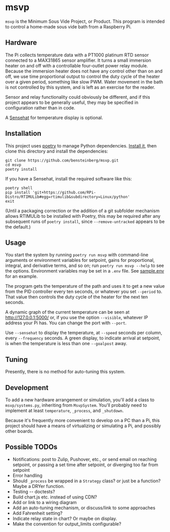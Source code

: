msvp
====

`msvp` is the Minimum Sous Vide Project, or Product. This program is
intended to control a home-made sous vide bath from a Raspberry Pi.

Hardware
--------
The Pi collects temperature data with a PT1000 platinum RTD sensor
connected to a MAX31865 sensor amplifier. It turns a small immersion
heater on and off with a controllable four-outlet power relay
module. Because the immersion heater does not have any control other
than on and off, we use time proportional output to control the duty
cycle of the heater over a given period, something like slow
PWM. Water movement in the bath is not controlled by this system, and
is left as an exercise for the reader.

Sensor and relay functionality could obviously be different, and if
this project appears to be generally useful, they may be specified in
configuration rather than in code.

A [Sensehat](https://www.raspberrypi.org/sense-hat/) for temperature
display is optional.

Installation
------------
This project uses [poetry](https://python-poetry.org/) to manage
Python dependencies. [Install
it](https://python-poetry.org/docs/#installation), then clone this
directory and install the dependencies:

    git clone https://github.com/bensteinberg/msvp.git
    cd msvp
    poetry install

If you have a Sensehat, install the required software like this:

    poetry shell
    pip install 'git+https://github.com/RPi-Distro/RTIMULib#egg=rtimulib&subdirectory=Linux/python'
    exit

(Until a packaging correction or the addition of a git subfolder
mechanism allows RTIMULib to be installed with Poetry, this may be
required after any subsequent runs of `poetry install`, since
`--remove-untracked` appears to be the default.)

Usage
-----
You start the system by running `poetry run msvp` with command-line
arguments or environment variables for setpoint, gains for
proportional, integral, and derivative terms, and so on; run `poetry
run msvp --help` to see the options. Environment variables may be set
in a `.env` file. See [sample.env](sample.env) for an example.

The program gets the temperature of the path and uses it to get a new
value from the PID controller every ten seconds, or whatever you set
`--period` to. That value then controls the duty cycle of the heater
for the next ten seconds.

A dynamic graph of the current temperature can be seen at
http://127.0.0.1:5000/ or, if you use the option `--visible`, whatever
IP address your Pi has. You can change the port with `--port`.

Use `--sensehat` to display the temperature, at `--speed` seconds per
column, every `--frequency` seconds. A green display, to indicate
arrival at setpoint, is when the temperature is less than one
`--goalpost` away.

Tuning
------
Presently, there is no method for auto-tuning this system.

Development
-----------
To add a new hardware arrangement or simulation, you'll add a class to
`msvp/systems.py`, inheriting from `MsvpSystem`. You'll probably need
to implement at least `temperature`, `_process`, and `_shutdown`.

Because it's frequently more convenient to develop on a PC than a Pi,
this project should have a means of virtualizing or simulating a Pi,
and possibly other boards.

Possible TODOs
--------------
- Notifications: post to Zulip, Pushover, etc., or send email on
  reaching setpoint, or passing a set time after setpoint, or
  diverging too far from setpoint
- Error handling
- Should `_process` be wrapped in a `Strategy` class? or just be a
  function? Maybe a DRYer function.
- Testing -- doctests?
- Build chart.js etc. instead of using CDN?
- Add or link to a wiring diagram
- Add an auto-tuning mechanism, or discuss/link to some approaches
- Add Fahrenheit setting?
- Indicate relay state in chart? Or maybe on display.
- Make the convention for output_limits configurable?
